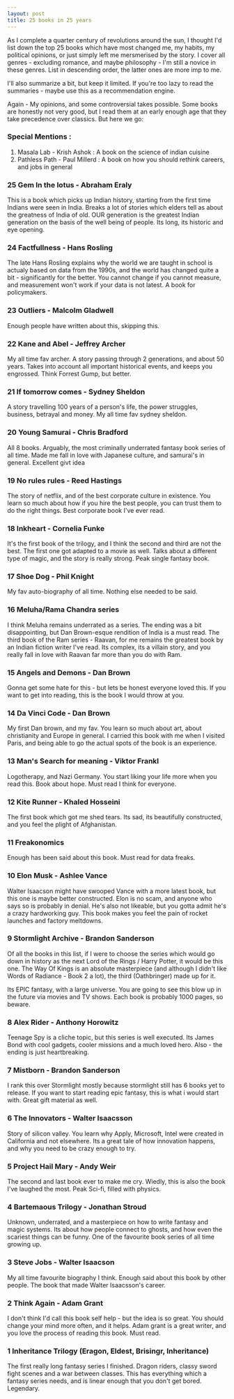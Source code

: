 ```yaml
---
layout: post
title: 25 books in 25 years
---
```


As I complete a quarter century of revolutions around the sun, I thought I'd list down the top 25 books which have most changed me, my habits, my political opinions, or just simply left me mersmerised by the story. I cover all genres - excluding romance, and maybe philosophy - I'm still a novice in these genres. List in descending order, the latter ones are more imp to me. 

I'll also summarize a bit, but keep it limited. If you're too lazy to read the summaries - maybe use this as a recommendation engine.

Again - My opinions, and some controversial takes possible. Some books are honestly not very good, but I read them at an early enough age that they take precedence over classics. But here we go: 

### Special Mentions : 
1. Masala Lab - Krish Ashok : A book on the science of indian cuisine
2. Pathless Path - Paul Millerd : A book on how you should rethink careers, and jobs in general

### 25 Gem In the lotus - Abraham Eraly

This is a book which picks up Indian history, starting from the first time Indians were seen in India. Breaks a lot of stories which elders tell as about the greatness of India of old. OUR generation is the greatest Indian generation on the basis of the well being of people. Its long, its historic and eye opening.

### 24 Factfullness - Hans Rosling

The late Hans Rosling explains why the world we are taught in school is actualy based on data from the 1990s, and the world has changed quite a bit - significantly for the better. You cannot change if you cannot measure, and measurement won't work if your data is not latest. A book for policymakers.

### 23 Outliers - Malcolm Gladwell

Enough people have written about this, skipping this.

### 22 Kane and Abel - Jeffrey Archer

My all time fav archer. A story passing through 2 generations, and about 50 years. Takes into account all important historical events, and keeps you engrossed. Think Forrest Gump, but better.

### 21 If tomorrow comes - Sydney Sheldon

A story travelling 100 years of a person's life, the power struggles, business, betrayal and money. My all time fav sydney sheldon.

### 20 Young Samurai - Chris Bradford

All 8 books. Arguably, the most criminally underrated fantasy book series of all time. Made me fall in love with Japanese culture, and samurai's in general. Excellent givt idea

### 19 No rules rules - Reed Hastings

The story of netflix, and of the best corporate culture in existence. You learn so much about how if you hire the best people, you can trust them to do the right things. Best corporate book I've ever read.

### 18 Inkheart - Cornelia Funke

It's the first book of the trilogy, and I think the second and third are not the best. The first one got adapted to a movie as well. Talks about a different type of magic, and the story is really strong. Peak single fantasy book.

### 17 Shoe Dog - Phil Knight

My fav auto-biography of all time. Nothing else needed to be said.

### 16 Meluha/Rama Chandra series

I think Meluha remains underrated as a series. The ending was a bit disappointing, but Dan Brown-esque rendition of India is a must read. The third book of the Ram series - Raavan, for me remains the greatest book by an Indian fiction writer I've read. Its complex, its a villain story, and you really fall in love with Raavan far more than you do with Ram.

### 15 Angels and Demons - Dan Brown

Gonna get some hate for this - but lets be honest everyone loved this. If you want to get into reading, this is the book I would throw at you. 

### 14 Da Vinci Code - Dan Brown

My first Dan brown, and my fav. You learn so much about art, about christianity and Europe in general. I carried this book with me when I visited Paris, and being able to go the actual spots of the book is an experience.

### 13 Man's Search for meaning - Viktor Frankl

Logotherapy, and Nazi Germany. You start liking your life more when you read this. Book about hope. Must read I think for everyone.

### 12 Kite Runner - Khaled Hosseini

The first book which got me shed tears. Its sad, its beautifully constructed, and you feel the plight of Afghanistan.

### 11 Freakonomics

Enough has been said about this book. Must read for data freaks.

### 10 Elon Musk - Ashlee Vance

Walter Isaacson might have swooped Vance with a more latest book, but this one is maybe better constructed. Elon is no scam, and anyone who says so is probably in denial. He's also not likeable, but you gotta admit he's a crazy hardworking guy. This book makes you feel the pain of rocket launches and factory meltdowns.

### 9 Stormlight Archive - Brandon Sanderson

Of all the books in this list, if I were to choose the series which would go down in history as the next Lord of the Rings / Harry Potter, it would be this one. The Way Of Kings is an absolute masterpiece (and although I didn't like Words of Radiance - Book 2 a lot), the third (Oathbringer) made up for it. 

Its EPIC fantasy, with a large universe. You are going to see this blow up in the future via movies and TV shows. Each book is probably 1000 pages, so beware.

### 8 Alex Rider - Anthony Horowitz

Teenage Spy is a cliche topic, but this series is well executed. Its James Bond with cool gadgets, cooler missions and a much loved hero. Also - the ending is just heartbreaking.

### 7 Mistborn - Brandon Sanderson

I rank this over Stormlight mostly because stormlight still has 6 books yet to release. If you want to start reading epic fantasy, this is what i would start with. Great gift material as well.

### 6 The Innovators - Walter Isaacsson

Story of silicon valley. You learn why Apply, Microsoft, Intel were created in California and not elsewhere. Its a great tale of how innovation happens, and why you need to be crazy enough to try.

### 5 Project Hail Mary - Andy Weir

The second and last book ever to make me cry. Wiedly, this is also the book I've laughed the most. Peak Sci-fi, filled with physics.

### 4 Bartemaous Trilogy - Jonathan Stroud

Unknown, underrated, and a masterpiece on how to write fantasy and magic systems. Its about how people connect to ghosts, and how even the scariest things can be funny. One of the favourite book series of all time growing up. 

### 3 Steve Jobs - Walter Isaacson

My all time favourite biography I think. Enough said about this book by other people. The book that made Walter Isaacsson's career.

### 2 Think Again - Adam Grant

I don't think I'd call this book self help -  but the idea is so great. You should change your mind more often, and it helps. Adam grant is a great writer, and you love the process of reading this book. Must read.
### 1 Inheritance Trilogy (Eragon, Eldest, Brisingr, Inheritance)

The first really long fantasy series I finished. Dragon riders, classy sword fight scenes and a war between classes. This has everything which a fantasy series needs, and is linear enough that you don't get bored. Legendary.